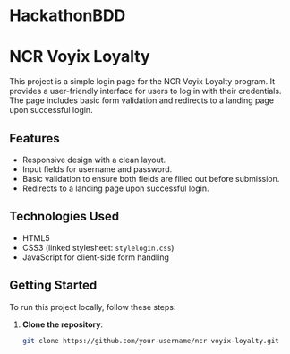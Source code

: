 # HackathonBDD
# NCR Voyix Loyalty

This project is a simple login page for the NCR Voyix Loyalty program. It provides a user-friendly interface for users to log in with their credentials. The page includes basic form validation and redirects to a landing page upon successful login.

## Features

- Responsive design with a clean layout.
- Input fields for username and password.
- Basic validation to ensure both fields are filled out before submission.
- Redirects to a landing page upon successful login.

## Technologies Used

- HTML5
- CSS3 (linked stylesheet: `stylelogin.css`)
- JavaScript for client-side form handling

## Getting Started

To run this project locally, follow these steps:

1. **Clone the repository**:
   ```bash
   git clone https://github.com/your-username/ncr-voyix-loyalty.git
